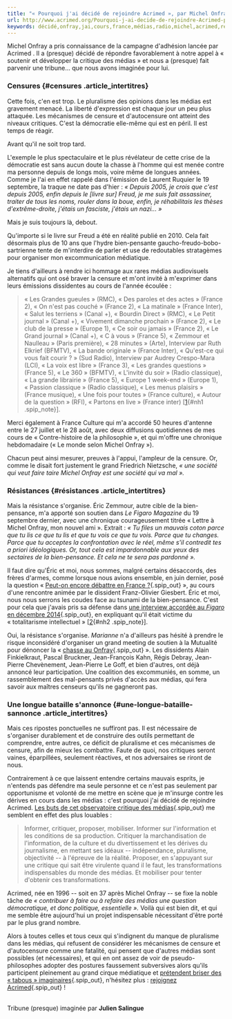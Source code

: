 ```yaml
---
title: "« Pourquoi j'ai décidé de rejoindre Acrimed », par Michel Onfray"
url: http://www.acrimed.org/Pourquoi-j-ai-decide-de-rejoindre-Acrimed-par-Michel-Onfray
keywords: décidé,onfray,jai,cours,france,médias,radio,michel,acrimed,rejoindre,grand,pluralisme,cest,censure
---
```

Michel Onfray a pris connaissance de la campagne d'adhésion lancée par Acrimed . Il a (presque) décidé de répondre favorablement à notre appel à « soutenir et développer la critique des médias » et nous a (presque) fait parvenir une tribune... que nous avons imaginée pour lui.

### Censures {#censures .article_intertitres}

Cette fois, c'en est trop. Le pluralisme des opinions dans les médias est gravement menacé. La liberté d'expression est chaque jour un peu plus attaquée. Les mécanismes de censure et d'autocensure ont atteint des niveaux critiques. C'est la démocratie elle-même qui est en péril. Il est temps de réagir.

Avant qu'il ne soit trop tard.

L'exemple le plus spectaculaire et le plus révélateur de cette crise de la démocratie est sans aucun doute la chasse à l'homme qui est menée contre ma personne depuis de longs mois, voire même de longues années. Comme je l'ai en effet rappelé dans l'émission de Laurent Ruquier le 19 septembre, la traque ne date pas d'hier : *« Depuis 2005, je crois que c'est depuis 2005, enfin depuis le \[livre sur\] Freud, je me suis fait assassiner, traiter de tous les noms, rouler dans la boue, enfin, je réhabilitais les thèses d'extrême-droite, j'étais un fasciste, j'étais un nazi... »*

Mais je suis toujours là, debout.

Qu'importe si le livre sur Freud a été en réalité publié en 2010. Cela fait désormais plus de 10 ans que l'hydre bien-pensante gaucho-freudo-bobo-sartrienne tente de m'interdire de parler et use de redoutables stratagèmes pour organiser mon excommunication médiatique.

Je tiens d'ailleurs à rendre ici hommage aux rares médias audiovisuels alternatifs qui ont osé braver la censure et m'ont invité à m'exprimer dans leurs émissions dissidentes au cours de l'année écoulée :

> « Les Grandes gueules » (RMC), « Des paroles et des actes » (France 2), « On n'est pas couché » (France 2), « La matinale » (France Inter), « Salut les terriens » (Canal +), « Bourdin Direct » (RMC), « Le Petit journal » (Canal +), « Vivement dimanche prochain » (France 2), « Le club de la presse » (Europe 1), « Ce soir ou jamais » (France 2), « Le Grand journal » (Canal +), « C à vous » (France 5), « Zemmour et Naulleau » (Paris première), « 28 minutes » (Arte), Interview par Ruth Elkrief (BFMTV), « La bande originale » (France Inter), « Qu'est-ce qui vous fait courir ? » (Sud Radio), Interview par Audrey Crespo-Mara (LCI), « La voix est libre » (France 3), « Les grandes questions » (France 5), « Le 360 » (BFMTV), « L'invité du soir » (Radio classique), « La grande librairie » (France 5), « Europe 1 week-end » (Europe 1), « Passion classique » (Radio classique), « Les menus plaisirs » (France musique), « Une fois pour toutes » (France culture), « Autour de la question » (RFI), « Partons en live » (France inter) \[[1](#nb1 "Liste (exhaustive ?) des interventions audiovisuelles de Michel Onfray (...)"){#nh1 .spip_note}\].

Merci également à France Culture qui m'a accordé 50 heures d'antenne entre le 27 juillet et le 28 août, avec deux diffusions quotidiennes de mes cours de « Contre-histoire de la philosophie », et qui m'offre une chronique hebdomadaire (« Le monde selon Michel Onfray »).

Chacun peut ainsi mesurer, preuves à l'appui, l'ampleur de la censure. Or, comme le disait fort justement le grand Friedrich Nietzsche, *« une société qui veut faire taire Michel Onfray est une société qui va mal ».*

### Résistances {#résistances .article_intertitres}

Mais la résistance s'organise. Éric Zemmour, autre cible de la bien-pensance, m'a apporté son soutien dans *Le Figaro Magazine* du 19 septembre dernier, avec une chronique courageusement titrée « Lettre à Michel Onfray, mon nouvel ami ». Extrait : *« Tu files un mauvais coton parce que tu lis ce que tu lis et que tu vois ce que tu vois. Parce que tu changes. Parce que tu acceptes la confrontation avec le réel, même s'il contredit tes a priori idéologiques. Or, tout cela est impardonnable aux yeux des sectaires de la bien-pensance. Et cela ne te sera pas pardonné ».*

Il faut dire qu'Éric et moi, nous sommes, malgré certains désaccords, des frères d'armes, comme lorsque nous avions ensemble, en juin dernier, posé la question « [Peut-on encore débattre en France ?](http://www.dailymotion.com/video/x2suh4x_exclusif-onfray-zemmour-le-debat-inedit_news){.spip_out} », au cours d'une rencontre animée par le dissident Franz-Olivier Giesbert. Éric et moi, nous nous serrons les coudes face au tsunami de la bien-pensance. C'est pour cela que j'avais pris sa défense dans [une interview accordée au *Figaro* en décembre 2014](http://www.lefigaro.fr/vox/societe/2014/12/21/31003-20141221ARTFIG00129-michel-onfray-eric-zemmour-est-un-bouc-emissaire-ideal-pour-la-gauche.php){.spip_out}, en expliquant qu'il était victime du « totalitarisme intellectuel » \[[2](#nb2 "Le Figaro : Sommes-nous en train de basculer vers une forme de (...)"){#nh2 .spip_note}\].

Oui, la résistance s'organise. *Marianne* n'a d'ailleurs pas hésité à prendre le risque inconsidéré d'organiser un grand meeting de soutien à la Mutualité pour dénoncer la « [chasse au Onfray](http://www.marianne.net/chasse-au-onfray-est-ouverte-100236924.html){.spip_out} ». Les dissidents Alain Finkielkraut, Pascal Bruckner, Jean-François Kahn, Régis Debray, Jean-Pierre Chevènement, Jean-Pierre Le Goff, et bien d'autres, ont déjà annoncé leur participation. Une coalition des excommuniés, en somme, un rassemblement des mal-pensants privés d'accès aux médias, qui fera savoir aux maîtres censeurs qu'ils ne gagneront pas.

### Une longue bataille s'annonce {#une-longue-bataille-sannonce .article_intertitres}

Mais ces ripostes ponctuelles ne suffiront pas. Il est nécessaire de s'organiser durablement et de construire des outils permettant de comprendre, entre autres, ce déficit de pluralisme et ces mécanismes de censure, afin de mieux les combattre. Faute de quoi, nos critiques seront vaines, éparpillées, seulement réactives, et nos adversaires se riront de nous.

Contrairement à ce que laissent entendre certains mauvais esprits, je n'entends pas défendre ma seule personne et ce n'est pas seulement par opportunisme et volonté de me mettre en scène que je m'insurge contre les dérives en cours dans les médias : c'est pourquoi j'ai décidé de rejoindre Acrimed. [Les buts de cet observatoire critique des médias](http://www.acrimed.org/Soutenez-la-critique-des-medias-Adherez-a-Acrimed){.spip_out} me semblent en effet des plus louables :

> Informer, critiquer, proposer, mobiliser. Informer sur l'information et les conditions de sa production. Critiquer la marchandisation de l'information, de la culture et du divertissement et les dérives du journalisme, en mettant ses idéaux -- indépendance, pluralisme, objectivité -- à l'épreuve de la réalité. Proposer, en s'appuyant sur une critique qui sait être virulente quand il le faut, les transformations indispensables du monde des médias. Et mobiliser pour tenter d'obtenir ces transformations.

Acrimed, née en 1996 -- soit en 37 après Michel Onfray -- se fixe la noble tâche de *« contribuer à faire ou à refaire des médias une question démocratique, et donc politique, essentielle ».* Voilà qui est bien dit, et qui me semble être aujourd'hui un projet indispensable nécessitant d'être porté par le plus grand nombre.

Alors à toutes celles et tous ceux qui s'indignent du manque de pluralisme dans les médias, qui refusent de considérer les mécanismes de censure et d'autocensure comme une fatalité, qui pensent que d'autres médias sont possibles (et nécessaires), et qui en ont assez de voir de pseudo-philosophes adopter des postures faussement subversives alors qu'ils participent pleinement au grand cirque médiatique et [prétendent briser des « tabous » imaginaires](http://www.acrimed.org/Lire-Les-briseurs-de-tabous-de-Sebastien-Fontenelle){.spip_out}, n'hésitez plus : [rejoignez Acrimed](http://boutique.acrimed.org/4-adhesion.html){.spip_out} !

\
Tribune (presque) imaginée par **Julien Salingue**
